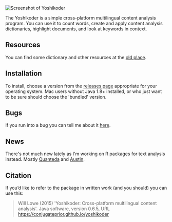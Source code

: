 ![Screenshot of Yoshikoder](http://conjugateprior.org/software/yoshikoder/pics/yoshikoder-screenshot.png)

The Yoshikoder is a simple cross-platform multilingual content analysis program.  You can use it to count words, create and apply content analysis dictionaries, highlight documents, and look at keywords in context.

## Resources

You can find some dictionary and other resources at the [old place](http://yoshikoder.sourceforge.net/resources.html).

## Installation

To install, choose a version from the [releases page](https://github.com/conjugateprior/yoshikoder/releases) appropriate for your operating system.  Mac users without Java 1.8+ installed, or who just want to be sure should choose the 'bundled' version.

## Bugs

If you run into a bug you can tell me about it [here](https://github.com/conjugateprior/yoshikoder/issues).

## News

There's not much new lately as I'm working on R packages for text analysis instead.  Mostly [Quanteda](https://github.com/kbenoit/quanteda) and [Austin](https://conjugateprior.github.io/austin).

## Citation

If you’d like to refer to the package in written work (and you should) you can use this:

> Will Lowe (2015) 'Yoshikoder: Cross-platform multilingual content analysis'. Java software, version 0.6.5, URL https://conjugateprior.github.io/yoshikoder
